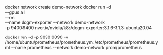 docker network create demo-network
docker run -d \
  --gpus all \
  --rm \
  --name dcgm-exporter --network demo-network \
  -p 9400:9400 nvcr.io/nvidia/k8s/dcgm-exporter:3.1.6-3.1.3-ubuntu20.04


  docker run -d   -p 9090:9090   -v /home/ubuntu/prometheus/prometheus.yml:/etc/prometheus/prometheus.yml   --name prometheus  --network demo-network prom/prometheus